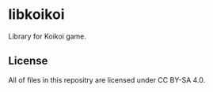 # libkoikoi
Library for Koikoi game.

## License
All of files in this repositry are licensed under CC BY-SA 4.0.
